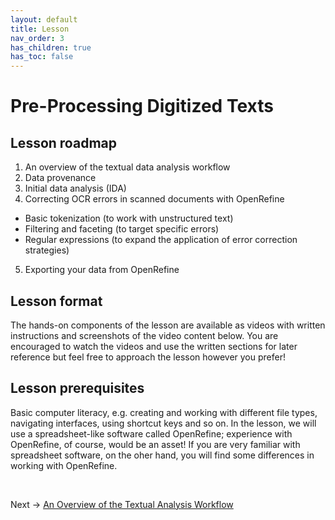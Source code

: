 ```yaml
---
layout: default
title: Lesson
nav_order: 3
has_children: true
has_toc: false
---
```


# Pre-Processing Digitized Texts

## Lesson roadmap

1. An overview of the textual data analysis workflow
2. Data provenance
3. Initial data analysis (IDA)
4. Correcting OCR errors in scanned documents with OpenRefine
  * Basic tokenization (to work with unstructured text)
  * Filtering and faceting (to target specific errors)
  * Regular expressions (to expand the application of error correction strategies)
5. Exporting your data from OpenRefine

## Lesson format

The hands-on components of the lesson are available as videos with written instructions and screenshots of the video content below. You are encouraged to watch the videos and use the written sections for later reference but feel free to approach the lesson however you prefer!

## Lesson prerequisites

Basic computer literacy, e.g. creating and working with different file types, navigating interfaces, using shortcut keys and so on. In the lesson, we will use a spreadsheet-like software called OpenRefine; experience with OpenRefine, of course, would be an asset! If you are very familiar with spreadsheet software, on the oher hand, you will find some differences in working with OpenRefine.

<br />

Next -> [An Overview of the Textual Analysis Workflow](overview.html)
